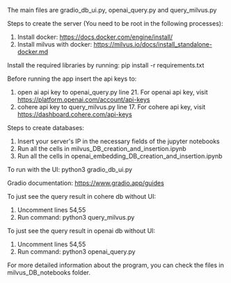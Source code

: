 The main files are gradio_db_ui.py, openai_query.py and query_milvus.py

Steps to create the server (You need to be root in the following processes):
1. Install docker: https://docs.docker.com/engine/install/
2. Install milvus with docker: https://milvus.io/docs/install_standalone-docker.md

Install the required libraries by running:
    pip install -r requirements.txt

Before running the app insert the api keys to:
1. open ai api key to openai_query.py line 21. For openai api key, visit https://platform.openai.com/account/api-keys
2. cohere api key to query_milvus.py line 17. For cohere api key, visit https://dashboard.cohere.com/api-keys

Steps to create databases:
1. Insert your server's IP in the necessary fields of the jupyter notebooks
2. Run all the cells in milvus_DB_creation_and_insertion.ipynb
3. Run all the cells in openai_embedding_DB_creation_and_insertion.ipynb

To run with the UI:
    python3 gradio_db_ui.py

Gradio documentation: https://www.gradio.app/guides

To just see the query result in cohere db without UI:
1.  Uncomment lines 54,55
2. Run command: python3 query_milvus.py

To just see the query result in openai db without UI:
1.  Uncomment lines 54,55
2. Run command: python3 openai_query.py

For more detailed information about the program, you can check the files in milvus_DB_notebooks folder.